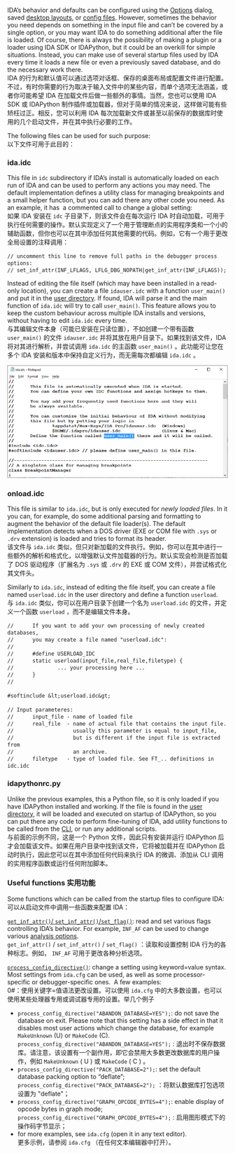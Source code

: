 IDA’s behavior and defaults can be configured using the [Options](https://hex-rays.com/blog/igors-tip-of-the-week-25-disassembly-options/) dialog, saved [desktop layouts](https://hex-rays.com/blog/igors-tip-of-the-week-22-ida-desktop-layouts/), or [config files](https://hex-rays.com/blog/igors-tip-of-the-week-33-idas-user-directory-idausr/). However, sometimes the behavior you need depends on something in the input file and can’t be covered by a single option, or you may want IDA to do something additional after the file is loaded. Of course, there is always the possibility of making a plugin or a loader using IDA SDK or IDAPython, but it could be an overkill for simple situations. Instead, you can make use of several startup files used by IDA every time it loads a new file or even a previously saved database, and do the necessary work there.  
IDA 的行为和默认值可以通过选项对话框、保存的桌面布局或配置文件进行配置。不过，有时你需要的行为取决于输入文件中的某些内容，而单个选项无法涵盖，或者你可能希望 IDA 在加载文件后做一些额外的事情。当然，您也可以使用 IDA SDK 或 IDAPython 制作插件或加载器，但对于简单的情况来说，这样做可能有些矫枉过正。相反，您可以利用 IDA 每次加载新文件或甚至以前保存的数据库时使用的几个启动文件，并在其中执行必要的工作。

The following files can be used for such purpose:  
以下文件可用于此目的：

### ida.idc

This file in `idc` subdirectory if IDA’s install is automatically loaded on each run of IDA and can be used to perform any actions you may need. The default implementation defines a utility class for managing breakpoints and a small helper function, but you can add there any other code you need. As an example, it has  a commented call to change a global setting:  
如果 IDA 安装在 `idc` 子目录下，则该文件会在每次运行 IDA 时自动加载，可用于执行任何需要的操作。默认实现定义了一个用于管理断点的实用程序类和一个小的辅助函数，但你也可以在其中添加任何其他需要的代码。例如，它有一个用于更改全局设置的注释调用：

```
// uncomment this line to remove full paths in the debugger process options:
// set_inf_attr(INF_LFLAGS, LFLG_DBG_NOPATH|get_inf_attr(INF_LFLAGS));
```

Instead of editing the file itself (which may have been installed in a read-only location), you can create a file `idauser.idc` with a function `user_main()` and put it in the [user directory](https://hex-rays.com/blog/igors-tip-of-the-week-33-idas-user-directory-idausr/). If found, IDA will parse it and the main function of `ida.idc` will try to call `user_main()`. This feature allows you to keep the custom behaviour across multiple IDA installs and versions, without having to edit `ida.idc` every time.  
与其编辑文件本身（可能已安装在只读位置），不如创建一个带有函数 `user_main()` 的文件 `idauser.idc` 并将其放在用户目录下。如果找到该文件，IDA 将对其进行解析，并尝试调用 `ida.idc` 的主函数 `user_main()` 。此功能可让您在多个 IDA 安装和版本中保持自定义行为，而无需每次都编辑 `ida.idc` 。

![](assets/2022/11/startup1.png)

### onload.idc

This file is similar to `ida.idc`, but is only executed for _newly loaded files_. In it you can, for example, do some additional parsing and formatting to augment the behavior of the default file loader(s). The default implementation detects when a DOS driver (EXE or COM file with `.sys` or `.drv` extension) is loaded and tries to format its header.  
该文件与 `ida.idc` 类似，但只对新加载的文件执行。例如，你可以在其中进行一些额外的解析和格式化，以增强默认文件加载器的行为。默认实现会检测是否加载了 DOS 驱动程序（扩展名为 `.sys` 或 `.drv` 的 EXE 或 COM 文件），并尝试格式化其文件头。

Similarly to `ida.idc`, instead of editing the file itself, you can create a file named `userload.idc` in the user directory and define a function `userload`.  
与 `ida.idc` 类似，你可以在用户目录下创建一个名为 `userload.idc` 的文件，并定义一个函数 `userload` ，而不是编辑文件本身。

```
//      If you want to add your own processing of newly created databases,
//      you may create a file named "userload.idc":
//
//      #define USERLOAD_IDC
//      static userload(input_file,real_file,filetype) {
//              ... your processing here ...
//      }
//

#softinclude &lt;userload.idc&gt;

// Input parameteres:
//      input_file - name of loaded file
//      real_file  - name of actual file that contains the input file.
//                   usually this parameter is equal to input_file,
//                   but is different if the input file is extracted from
//                   an archive.
//      filetype   - type of loaded file. See FT_.. definitions in idc.idc
```

### idapythonrc.py

Unlike the previous examples, this a Python file, so it is only loaded if you have IDAPython installed and working. If the file is found in the [user directory](https://hex-rays.com/blog/igors-tip-of-the-week-33-idas-user-directory-idausr/), it will be loaded and executed on startup of IDAPython, so you can put there any code to perform fine-tuning of IDA, add utility functions to be called from the [CLI](https://hex-rays.com/blog/igors-tip-of-the-week-73-output-window-and-logging/), or run any additional scripts.  
与前面的示例不同，这是一个 Python 文件，因此只有安装并运行 IDAPython 后才会加载该文件。如果在用户目录中找到该文件，它将被加载并在 IDAPython 启动时执行，因此您可以在其中添加任何代码来执行 IDA 的微调、添加从 CLI 调用的实用程序函数或运行任何附加脚本。

### Useful functions 实用功能

Some functions which can be called from the startup files to configure IDA:  
可以从启动文件中调用一些函数来配置 IDA：

[`get_inf_attr()`/ `set_inf_attr()`/`set_flag()`](https://www.hex-rays.com/products/ida/support/idadoc/285.shtml): read and set various flags controlling IDA’s behavior. For example, `INF_AF` can be used to change various [analysis options](https://hex-rays.com/blog/igors-tip-of-the-week-98-analysis-options/).  
`get_inf_attr()` / `set_inf_attr()` / `set_flag()` ：读取和设置控制 IDA 行为的各种标志。例如， `INF_AF` 可用于更改各种分析选项。

[`process_config_directive()`](https://www.hex-rays.com/products/ida/support/idadoc/642.shtml): change a setting using keyword=value syntax. Most settings from `ida.cfg` can be used, as well as some processor-specific or debugger-specific ones.  A few examples:  
0#：使用关键字=值语法更改设置。可以使用 `ida.cfg` 中的大多数设置，也可以使用某些处理器专用或调试器专用的设置。举几个例子

-   `process_config_directive("ABANDON_DATABASE=YES");`: do not save the database on exit. Please note that this setting has a side effect in that it disables most user actions which change the database, for example `MakeUnknown` (U) or `MakeCode` (C).  
    `process_config_directive("ABANDON_DATABASE=YES");` : 退出时不保存数据库。请注意，该设置有一个副作用，即它会禁用大多数更改数据库的用户操作，例如 `MakeUnknown` ( U ) 或 `MakeCode` ( C ) 。
-   `process_config_directive("PACK_DATABASE=2");`: set the default database packing option to “deflate”;  
    `process_config_directive("PACK_DATABASE=2");` ：将默认数据库打包选项设置为 "deflate"；
-   `process_config_directive("GRAPH_OPCODE_BYTES=4");`: enable display of opcode bytes in graph mode;  
    `process_config_directive("GRAPH_OPCODE_BYTES=4");` : 启用图形模式下的操作码字节显示；
-   for more examples, see `ida.cfg` (open it in any text editor).  
    更多示例，请参阅 `ida.cfg` （在任何文本编辑器中打开）。